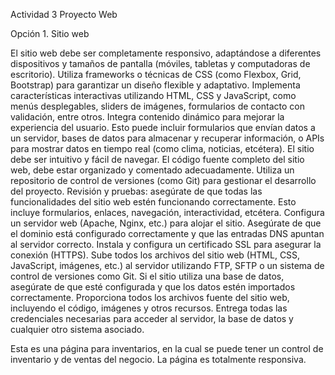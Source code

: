 Actividad 3 Proyecto Web

Opción 1. Sitio web

El sitio web debe ser completamente responsivo, adaptándose a diferentes dispositivos y tamaños de pantalla (móviles, tabletas y computadoras de escritorio).
Utiliza frameworks o técnicas de CSS (como Flexbox, Grid, Bootstrap) para garantizar un diseño flexible y adaptativo.
Implementa características interactivas utilizando HTML, CSS y JavaScript, como menús desplegables, sliders de imágenes, formularios de contacto con validación, entre otros.
Integra contenido dinámico para mejorar la experiencia del usuario. Esto puede incluir formularios que envían datos a un servidor, bases de datos para almacenar y recuperar información, o APIs para mostrar datos en tiempo real (como clima, noticias, etcétera).
El sitio debe ser intuitivo y fácil de navegar.
El código fuente completo del sitio web, debe estar organizado y comentado adecuadamente.
Utiliza un repositorio de control de versiones (como Git) para gestionar el desarrollo del proyecto.
Revisión y pruebas: asegúrate de que todas las funcionalidades del sitio web estén funcionando correctamente. Esto incluye formularios, enlaces, navegación, interactividad, etcétera.
Configura un servidor web (Apache, Nginx, etc.) para alojar el sitio.
Asegúrate de que el dominio está configurado correctamente y que las entradas DNS apuntan al servidor correcto.
Instala y configura un certificado SSL para asegurar la conexión (HTTPS).
Sube todos los archivos del sitio web (HTML, CSS, JavaScript, imágenes, etc.) al servidor utilizando FTP, SFTP o un sistema de control de versiones como Git.
Si el sitio utiliza una base de datos, asegúrate de que esté configurada y que los datos estén importados correctamente.
Proporciona todos los archivos fuente del sitio web, incluyendo el código, imágenes y otros recursos.
Entrega todas las credenciales necesarias para acceder al servidor, la base de datos y cualquier otro sistema asociado.

Esta es una página para inventarios, en la cual se puede tener un control de inventario y de ventas del negocio.
La página es totalmente responsiva.



